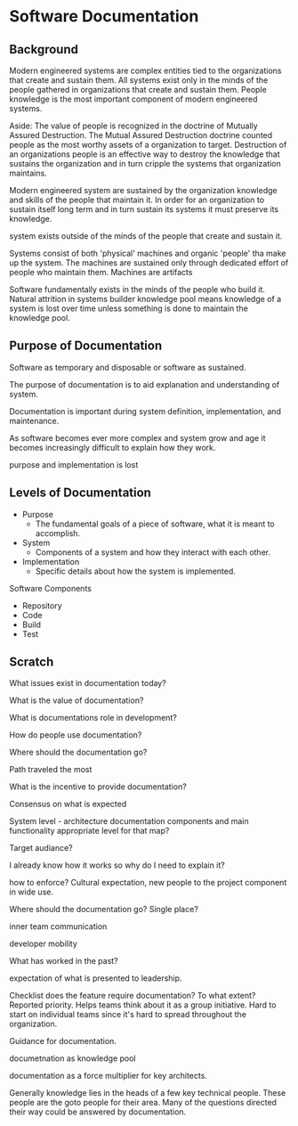 # Software Documentation

## Background

Modern engineered systems are complex entities tied to the organizations that create and sustain them. All systems exist only in the minds of the people gathered in organizations that create and sustain them. People knowledge is the most important component of modern engineered systems.

Aside: The value of people is recognized in the doctrine of Mutually Assured Destruction. The Mutual Assured Destruction doctrine counted people as the most worthy assets of a organization to target. Destruction of an organizations people is an effective way to destroy the knowledge that sustains the organization and in turn cripple the systems that organization maintains.

Modern engineered system are sustained by the organization knowledge and skills of the people that maintain it. In order for an organization to sustain itself long term and in turn sustain its systems it must preserve its knowledge.

 system exists outside of the minds of the people that create and sustain it.

Systems consist of both 'physical' machines and organic 'people' tha make up the system. The machines are sustained only through dedicated effort of people who maintain them. Machines are artifacts 

Software fundamentally exists in the minds of the people who build it. Natural attrition in systems builder knowledge pool means knowledge of a system is lost over time unless something is done to maintain the knowledge pool.



## Purpose of Documentation


Software as temporary and disposable or software as sustained.

The purpose of documentation is to aid explanation and understanding of system.

Documentation is important during system definition, implementation, and maintenance.

As software becomes ever more complex and system grow and age it becomes increasingly difficult to explain how they work.



 purpose and implementation is lost 

## Levels of Documentation

- Purpose
    - The fundamental goals of a piece of software, what it is meant to accomplish.
- System
    - Components of a system and how they interact with each other.
- Implementation
    - Specific details about how the system is implemented.

Software Components

- Repository
- Code
- Build
- Test




## Scratch

What issues exist in documentation today?

What is the value of documentation?

What is documentations role in development?

How do people use documentation?

Where should the documentation go?

Path traveled the most

What is the incentive to provide documentation?

Consensus on what is expected

System level - architecture documentation
components and main functionality
appropriate level for that map?

Target audiance?


I already know how it works so why do I need to explain it?

how to enforce? Cultural expectation, new people to the project component in wide use.

Where should the documentation go? Single place?

inner team communication

developer mobility

What has worked in the past?

expectation of what is presented to leadership.

Checklist does the feature require documentation? To what extent? Reported priority. Helps teams think about it as a group initiative. Hard to start on individual teams since it's hard to spread throughout the organization.

Guidance for documentation.

documetnation as knowledge pool


documentation as a force multiplier for key architects.

Generally knowledge lies in the heads of a few key technical people. These people are the goto people for their area. Many of the questions directed their way could be answered by documentation.